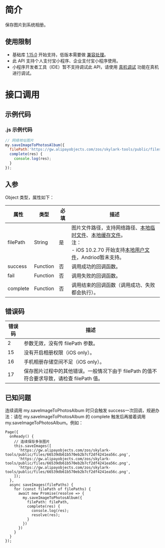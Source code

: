 # 简介
保存图片到系统相册。

## 使用限制

- 基础库 [1.15.0](https://opendocs.alipay.com/mini/framework/lib) 开始支持，低版本需要做 [兼容处理](https://docs.alipay.com/mini/framework/compatibility)。
- 此 API 支持个人支付宝小程序、企业支付宝小程序使用。
- 小程序开发者工具（IDE）暂不支持调试此 API，请使用 [真机调试](https://opendocs.alipay.com/mini/ide/remote-debug) 功能在真机进行调试。

# 接口调用

## 示例代码

### .js 示例代码
```javascript
// 网络地址图片
my.saveImageToPhotosAlbum({
  filePath:'https://gw.alipayobjects.com/zos/skylark-tools/public/files/66539db61b570eb2b7cf2df4241ea56c.png',
  complete(res) {
    console.log(res);
  }
});
```

## 入参

Object 类型，属性如下：

| **属性** | **类型** | **必填** | **描述** |
| --- | --- | --- | --- |
| filePath | String | 是 | 图片文件路径，支持网络路径、[本地临时文件](https://opendocs.alipay.com/mini/03dt4s#%E6%9C%AC%E5%9C%B0%E4%B8%B4%E6%97%B6%E6%96%87%E4%BB%B6)、[本地缓存文件](https://opendocs.alipay.com/mini/03dt4s#%E6%9C%AC%E5%9C%B0%E7%BC%93%E5%AD%98%E6%96%87%E4%BB%B6)。<br /> 注：<br /> - iOS 10.2.70 开始支持[本地用户文件](https://opendocs.alipay.com/mini/03dt4s#%E6%9C%AC%E5%9C%B0%E7%94%A8%E6%88%B7%E6%96%87%E4%BB%B6)，Andriod暂未支持。 |
| success | Function | 否 | 调用成功的回调函数。 |
| fail | Function | 否 | 调用失败的回调函数。 |
| complete | Function | 否 | 调用结束的回调函数（调用成功、失败都会执行）。 |

## 错误码
| **错误码** | **描述** |
| --- | --- |
| 2 | 参数无效，没有传 filePath 参数。 |
| 15 | 没有开启相册权限（iOS only）。 |
| 16 | 手机相册存储空间不足（iOS only）。 |
| 17 | 保存图片过程中的其他错误。一般情况下由于 filePath 的值不符合要求导致，请检查 filePath 值。 |

## 已知问题
连续调用 my.saveImageToPhotosAlbum 时只会触发 success一次回调，规避办法：请在 my.saveImageToPhotosAlbum 的 complete 触发后再接着调用 my.saveImageToPhotosAlbum。例如：
  ```
  Page({
    onReady() {
      // 连续保存多张图片
      this.saveImages([
        'https://gw.alipayobjects.com/zos/skylark-tools/public/files/66539db61b570eb2b7cf2df4241ea56c.png',
        'https://gw.alipayobjects.com/zos/skylark-tools/public/files/66539db61b570eb2b7cf2df4241ea56c.png',
        'https://gw.alipayobjects.com/zos/skylark-tools/public/files/66539db61b570eb2b7cf2df4241ea56c.png',
      ]);
    },
    async saveImages(filePaths) {
      for (const filePath of filePaths) {
        await new Promise(resolve => {
          my.saveImageToPhotosAlbum({
            filePath: filePath,
            complete(res) {
              console.log(res);
              resolve(res);
            }
          })
        })
      }
    }
  });
  ```
